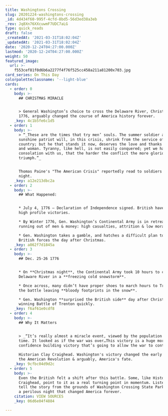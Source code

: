 ```yaml
---
title: Washingtons Crossing
slug: 20201224-washingtons-crossing
_id: 4d434f60-995f-4cfd-8bd5-56d3ed38a3eb
_rev: Jq8Xn76XXcuwmF7UDC7aLG
type: quick_reads
draft: false
_createdAt: '2021-03-31T18:02:04Z'
_updatedAt: '2021-03-31T18:02:04Z'
date: '2020-12-24T04:27:00.000Z'
lastmod: '2020-12-24T04:27:00.000Z'
weight: 50
featured_image:
  url: >-
    f553cef81f0d6b6a2277f4f76f525cc458a211a81200x703.jpg
card_series: On This Day
colorpaletteclassname: '--light-blue'
cards:
  - order: 0
    body: >-
      ## CHRISTMAS MIRACLE


      > General Washington’s choice to cross the Delaware River, Christmas Night
      1776, arguably changed the course of America history forever.
    _key: 4c1b5fe6c1d5
  - order: 1
    body: >-
      > “_These are the times that try men’ souls. The summer soldier and the
      sunshine patriot will, in this crisis, shrink from the service of their
      country; but he that stands it now, deserves the love and thanks of man
      and woman. Tyranny, like hell, is not easily conquered; yet we have this
      consolation with us, that the harder the conflict the more glorious the
      triumph.”_


      Thomas Paine's "The American Crisis" reportedly read to soldiers Xmas
      night.
    _key: a12e213dbc2a
  - order: 2
    body: >-
      ## What Happened:


      * July 4, 1776 – Declaration of Independence signed. British have many
      high profile victories.

      * By Winter 1776, Gen. Washington’s Continental Army is in retreat &
      running out of men & money: high casualties, attrition & low morale.

      * Gen. Washington takes a gamble, and hatches a difficult plan to surprise
      British forces the day after Christmas.
    _key: a862f7d1845a
  - order: 3
    body: >-
      ## Dec. 25-26 1776


      * On **Christmas night**, the Continental Army took 10 hours to cross the
      Delaware River in a **freezing cold snowstorm**.

      * Once across, many didn’t have proper shoes to march hours to Trenton for
      the battle leaving **bloody footprints in the snow**.

      * Gen. Washington **surprised the British side** day after Christmas,
      winning Battle of Trenton quickly.
    _key: f6af61e0cdf8
  - order: 4
    body: >-
      ## Why It Matters


      > _“It’s really almost a miracle event, viewed by the population at the
      time. It looked as if the war was over…This victory is a huge morale
      confidence building victory that’s going to allow the war to continue.”_  
        
      Historian Clay Craighead. Washington's victory changed the early course of
      the American Revolution & arguably, America's fate.
    _key: 9cfbc04d9d2c
  - order: 5
    body: >-
      Even the British felt a shift after this battle. Some, like Historian Clay
      Craighead, point to it as a real turning point in momentum. Listen to Clay
      tell the story from the grounds of Washington Crossing State Park - It was
      a perilous night that changed America forever.
    citation: VIEW SOURCES
    _key: 06d6e04f4884

---
```

 